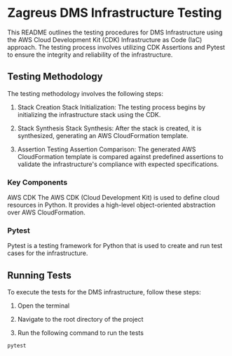# Zagreus DMS Infrastructure Testing

This README outlines the testing procedures for DMS Infrastructure using the AWS Cloud Development Kit (CDK) Infrastructure as Code (IaC) approach. The testing process involves utilizing CDK Assertions and Pytest to ensure the integrity and reliability of the infrastructure.

## Testing Methodology
The testing methodology involves the following steps:

1. Stack Creation
Stack Initialization: The testing process begins by initializing the infrastructure stack using the CDK.

2. Stack Synthesis
Stack Synthesis: After the stack is created, it is synthesized, generating an AWS CloudFormation template.

3. Assertion Testing
Assertion Comparison: The generated AWS CloudFormation template is compared against predefined assertions to validate the infrastructure's compliance with expected specifications.

### Key Components
AWS CDK
The AWS CDK (Cloud Development Kit) is used to define cloud resources in Python. It provides a high-level object-oriented abstraction over AWS CloudFormation.

### Pytest
Pytest is a testing framework for Python that is used to create and run test cases for the infrastructure.

## Running Tests

To execute the tests for the DMS infrastructure, follow these steps:

1. Open the terminal

2. Navigate to the root directory of the project

3. Run the following command to run the tests

```bash
pytest
```